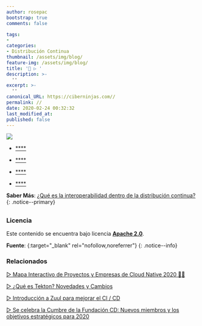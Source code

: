 ```yaml
---
author: rosepac
bootstrap: true
comments: false

tags:
- 
categories:
- Distribución Continua
thumbnail: /assets/img/blog/
feature-img: /assets/img/blog/
title: '🚀 ▷ '
description: >-
  ''
excerpt: >-
  ''
canonical_URL: https://ciberninjas.com//
permalink: //
date: 2020-02-24 00:32:32
last_modified_at: 
published: false
---
```


![](/assets/img/ "")

* [****]()

<!-- contenido -->

* [****]()

<!-- contenido -->


* [****]()

<!-- contenido -->


* [****]()

<!-- contenido -->

**Saber Más**: [¿Qué es la interoperabilidad dentro de la distribución continua?](/que-es-la-interoperabilidad-en-la-distribucion-continua/)
{: .notice--primary}

## 

<!-- contenido -->

## 

<!-- contenido -->

### Licencia

Este contenido se encuentra bajo licencia **[Apache 2.0](https://es.wikipedia.org/wiki/Apache_License "Licencia Apache 2.0")**.

**Fuente**\: []( ""){:target="_blank" rel="nofollow,noreferrer"}
{: .notice--info}

### Relacionados

[▷ Mapa Interactivo de Proyectos y Empresas de Cloud Native 2020 👨‍💻](/mapa-interactivo-proyectos-nube-nativa/)

[▷ ¿Qué es Tekton? Novedades y Cambios](/que-es-tekton/)

[▷ Introducción a Zuul para mejorar el CI / CD](/introduccion-zuul-open-source/)

[▷ Se celebra la Cumbre de la Fundación CD: Nuevos miembros y los objetivos estratégicos para 2020](/cumbre-cd-nuevos-miembros/)
